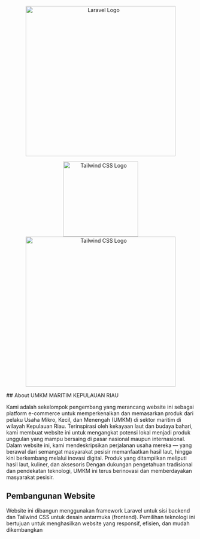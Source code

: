 <p align="center">
    <a href="https://laravel.com" target="_blank">
        <img src="https://raw.githubusercontent.com/laravel/art/master/logo-lockup/5%20SVG/2%20CMYK/1%20Full%20Color/laravel-logolockup-cmyk-red.svg" width="400" alt="Laravel Logo">
    </a>
</p>
<p align="center">
  <a href="https://tailwindcss.com" target="_blank">
    <img src="https://tailwindcss.com/_next/static/media/mark.b1cdce6a.svg" width="200" alt="Tailwind CSS Logo"><img src="https://tailwindcss.com/_next/static/media/tailwindcss-logotype.128b6c6a.svg" width="400" alt="Tailwind CSS Logo">
  </a>
</p>
## About UMKM MARITIM KEPULAUAN RIAU

Kami adalah sekelompok pengembang yang merancang website ini sebagai platform e-commerce untuk memperkenalkan dan memasarkan produk dari pelaku Usaha Mikro, Kecil, dan Menengah (UMKM) di sektor maritim di wilayah Kepulauan Riau. Terinspirasi oleh kekayaan laut dan budaya bahari, kami membuat website ini untuk mengangkat potensi lokal menjadi produk unggulan yang mampu bersaing di pasar nasional maupun internasional. Dalam website ini, kami mendeskripsikan perjalanan usaha mereka — yang berawal dari semangat masyarakat pesisir memanfaatkan hasil laut, hingga kini berkembang melalui inovasi digital. Produk yang ditampilkan meliputi hasil laut, kuliner, dan aksesoris Dengan dukungan pengetahuan tradisional dan pendekatan teknologi, UMKM ini terus berinovasi dan memberdayakan masyarakat pesisir.

## Pembangunan Website
Website ini dibangun menggunakan framework Laravel untuk sisi backend dan Tailwind CSS untuk desain antarmuka (frontend). Pemilihan teknologi ini bertujuan untuk menghasilkan website yang responsif, efisien, dan mudah dikembangkan
